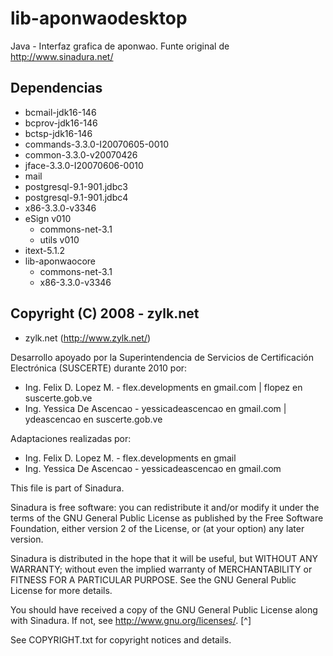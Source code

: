 # lib-aponwaodesktop
Java - Interfaz grafica de aponwao. Funte original de http://www.sinadura.net/

## Dependencias
 * bcmail-jdk16-146
 * bcprov-jdk16-146
 * bctsp-jdk16-146
 * commands-3.3.0-I20070605-0010
 * common-3.3.0-v20070426
 * jface-3.3.0-I20070606-0010
 * mail
 * postgresql-9.1-901.jdbc3
 * postgresql-9.1-901.jdbc4
 * x86-3.3.0-v3346
 * eSign v010
   * commons-net-3.1
   * utils v010
 * itext-5.1.2
 * lib-aponwaocore
   * commons-net-3.1
   * x86-3.3.0-v3346
 
 

## Copyright (C) 2008 - zylk.net
 * zylk.net (http://www.zylk.net/)

Desarrollo apoyado por la Superintendencia de Servicios de Certificación Electrónica (SUSCERTE) durante 2010 por:
* Ing. Felix D. Lopez M. - flex.developments en gmail.com | flopez en suscerte.gob.ve
* Ing. Yessica De Ascencao - yessicadeascencao en gmail.com | ydeascencao en suscerte.gob.ve

Adaptaciones realizadas por:
 * Ing. Felix D. Lopez M. - flex.developments en gmail
 * Ing. Yessica De Ascencao - yessicadeascencao en gmail.com

This file is part of Sinadura.

Sinadura is free software: you can redistribute it and/or modify
it under the terms of the GNU General Public License as published by
the Free Software Foundation, either version 2 of the License, or
(at your option) any later version.

Sinadura is distributed in the hope that it will be useful,
but WITHOUT ANY WARRANTY; without even the implied warranty of
MERCHANTABILITY or FITNESS FOR A PARTICULAR PURPOSE.  See the
GNU General Public License for more details.

You should have received a copy of the GNU General Public License
along with Sinadura.  If not, see <http://www.gnu.org/licenses/>. [^]

See COPYRIGHT.txt for copyright notices and details.

